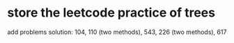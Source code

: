 # store the leetcode practice of trees
add problems solution:
104, 110 (two methods), 543, 226 (two methods), 617
